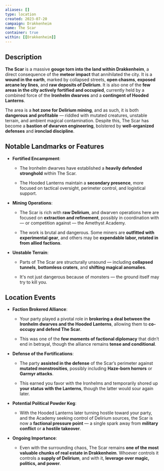 ```yaml
---
aliases: []
type: location
created: 2023-07-20
campaign: Drakkenheim
name: The Scar
container: true
within: [[Drakkenheim]]
---
```

## Description

**The Scar** is a massive **gouge torn into the land within Drakkenheim**, a direct consequence of the **meteor impact** that annihilated the city. It is a **wound in the earth**, marked by collapsed streets, **open chasms**, **exposed arcane ley lines**, and **raw deposits of Delirium**. It is also one of the **few areas in the city actively fortified and occupied**, currently held by a combined force of the **Ironhelm dwarves** and a **contingent of Hooded Lanterns**.

The area is a **hot zone for Delirium mining**, and as such, it is both **dangerous and profitable** — riddled with mutated creatures, unstable terrain, and ambient magical contamination. Despite this, The Scar has become a **bastion of dwarven engineering**, bolstered by **well-organized defenses** and **ironclad discipline**.

## Notable Landmarks or Features

- **Fortified Encampment**:
    
    - The Ironhelm dwarves have established a **heavily defended stronghold** within The Scar.
        
    - The Hooded Lanterns maintain a **secondary presence**, more focused on tactical oversight, perimeter control, and logistical support.
        
- **Mining Operations**:
    
    - The Scar is rich with **raw Delirium**, and dwarven operations here are focused on **extraction and refinement**, possibly in coordination with — or competition against — the Amethyst Academy.
        
    - The work is brutal and dangerous. Some miners are **outfitted with experimental gear**, and others may be **expendable labor, rotated in from allied factions**.
        
- **Unstable Terrain**:
    
    - Parts of The Scar are structurally unsound — including **collapsed tunnels**, **bottomless craters**, and **shifting magical anomalies**.
        
    - It's not just dangerous because of monsters — the ground itself may try to kill you.
        

## Location Events

- **Faction Brokered Alliance**:
    
    - Your party played a pivotal role in **brokering a deal between the Ironhelm dwarves and the Hooded Lanterns**, allowing them to **co-occupy and defend The Scar**.
        
    - This was one of the **few moments of factional diplomacy** that didn’t end in betrayal, though the alliance remains **tense and conditional**.
        
- **Defense of the Fortifications**:
    
    - The party **assisted in the defense** of the Scar’s perimeter against **mutated monstrosities**, possibly including **Haze-born horrors** or **Garmyr attacks**.
        
    - This earned you favor with the Ironhelms and temporarily shored up **your status with the Lanterns**, though the latter would sour again later.
        
- **Potential Political Powder Keg**:
    
    - With the Hooded Lanterns later turning hostile toward your party, and the Academy seeking control of Delirium sources, the Scar is now a **factional pressure point** — a single spark away from **military conflict** or **a hostile takeover**.
        
- **Ongoing Importance**:
    
    - Even with the surrounding chaos, The Scar remains **one of the most valuable chunks of real estate in Drakkenheim**. Whoever controls it controls a **supply of Delirium**, and with it, **leverage over magic, politics, and power**.